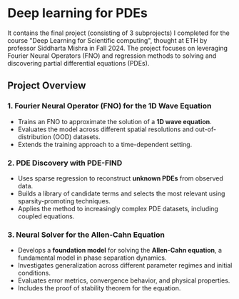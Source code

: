 # Deep learning for PDEs 
It contains the final project (consisting of 3 subprojects) I completed for the course "Deep Learning for Scientific computing", thought at ETH by professor Siddharta Mishra in Fall 2024. The project focuses on leveraging Fourier Neural Operators (FNO) and regression methods to solving and discovering partial differential equations (PDEs). 

## Project Overview  

###  1. Fourier Neural Operator (FNO) for the 1D Wave Equation  
- Trains an FNO to approximate the solution of a **1D wave equation**.  
- Evaluates the model across different spatial resolutions and out-of-distribution (OOD) datasets.  
- Extends the training approach to a time-dependent setting.  

###  2. PDE Discovery with PDE-FIND  
- Uses sparse regression to reconstruct **unknown PDEs** from observed data.  
- Builds a library of candidate terms and selects the most relevant using sparsity-promoting techniques.  
- Applies the method to increasingly complex PDE datasets, including coupled equations.  

###  3. Neural Solver for the Allen-Cahn Equation  
- Develops a **foundation model** for solving the **Allen-Cahn equation**, a fundamental model in phase separation dynamics.  
- Investigates generalization across different parameter regimes and initial conditions.  
- Evaluates error metrics, convergence behavior, and physical properties.  
- Includes the proof of stability theorem for the equation.  

